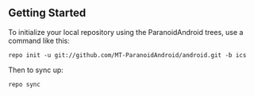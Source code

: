 Getting Started
---------------


To initialize your local repository using the ParanoidAndroid trees, use a command like this:

    repo init -u git://github.com/MT-ParanoidAndroid/android.git -b ics

Then to sync up:

    repo sync

